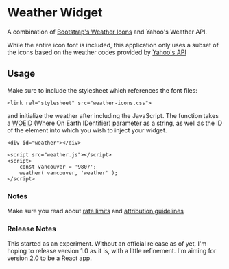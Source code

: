 # Weather Widget
A combination of [Bootstrap's Weather Icons](http://erikflowers.github.io/weather-icons) and Yahoo's Weather API.

While the entire icon font is included, this application only uses a subset of the icons based on the weather codes provided by [Yahoo's API](https://developer.yahoo.com/weather/documentation.html#codes)

## Usage
Make sure to include the stylesheet which references the font files:

```
<link rel="stylesheet" src="weather-icons.css">
```

and initialize the weather after including the JavaScript. The function takes a [WOEID](http://woeid.rosselliot.co.nz/lookup/) (Where On Earth IDentifier) parameter as a string, as well as the ID of the element into which you wish to inject your widget.

```
<div id="weather"></div>

<script src="weather.js"></script>
<script>
    const vancouver = '9807';
    weather( vancouver, 'weather' );
</script>
```


### Notes
Make sure you read about [rate limits](https://developer.yahoo.com/weather/#ratelimits) and [attribution guidelines](https://developer.yahoo.com/attribution/)


### Release Notes
This started as an experiment. Without an official release as of yet, I'm hoping to release version 1.0 as it is, with a little refinement. I'm aiming for version 2.0 to be a React app.